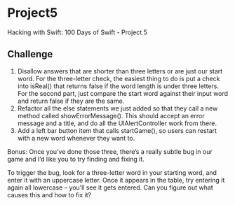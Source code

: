 # Project5

Hacking with Swift: 100 Days of Swift - Project 5

## Challenge

1. Disallow answers that are shorter than three letters or are just our start word. For the three-letter check, the easiest thing to do is put a check into isReal() that returns false if the word length is under three letters. For the second part, just compare the start word against their input word and return false if they are the same.
2. Refactor all the else statements we just added so that they call a new method called showErrorMessage(). This should accept an error message and a title, and do all the UIAlertController work from there.
3. Add a left bar button item that calls startGame(), so users can restart with a new word whenever they want to.

Bonus: Once you’ve done those three, there’s a really subtle bug in our game and I’d like you to try finding and fixing it.

To trigger the bug, look for a three-letter word in your starting word, and enter it with an uppercase letter. Once it appears in the table, try entering it again all lowercase – you’ll see it gets entered. Can you figure out what causes this and how to fix it?
